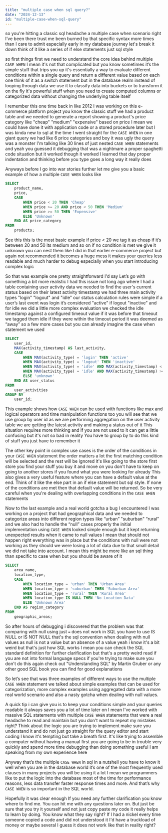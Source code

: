 ```yaml
---
title: "multiple case when sql query?"
date: "2024-12-13"
id: "multiple-case-when-sql-query"
---
```


so you're hitting a classic sql headache a multiple case when scenario right I’ve been there trust me been burned by that specific syntax more times than I care to admit especially early in my database journey let's break it down think of it like a series of if else statements just sql style

 so first things first we need to understand the core idea behind multiple `CASE WHEN` I mean it's not that complicated but you know sometimes it’s the simple stuff that trips you up it's essentially a way to evaluate different conditions within a single query and return a different value based on each one think of it as a switch statement but in the database realm instead of looping through data we use it to classify data into buckets or to transform it on the fly it's powerful stuff when you need to create computed columns or categorized data without changing the underlying table itself

I remember this one time back in like 2012 I was working on this e-commerce platform project you know the classic stuff we had a product table and we needed to generate a report showing a product's price category like "cheap" "medium" "expensive" based on price I mean we could have done it with application code or a stored procedure later but I was kinda new to sql at the time I went straight for the `CASE WHEN` in one giant query we had like 6 price categories and boy it was ugly the query was a monster I'm talking like 30 lines of just nested `CASE WHEN` statements and yeah you guessed it debugging that was a nightmare a proper spaghetti code situation but it worked though it worked I learned that day proper indentation and thinking before you type goes a long way it really does

Anyways before I go into war stories further let me give you a basic example of how a multiple `CASE WHEN` looks like

```sql
SELECT
    product_name,
    price,
    CASE
        WHEN price < 20 THEN 'Cheap'
        WHEN price >= 20 AND price < 50 THEN 'Medium'
        WHEN price >= 50 THEN 'Expensive'
        ELSE 'Unknown'
    END AS price_category
FROM
    products;
```

See this this is the most basic example if price < 20 we tag it as cheap if it’s between 20 and 50 its medium and so on if no condition is met we give it unknown you can nest them like I did in that earlier e-commerce project but again not recommended it becomes a huge mess it makes your queries less readable and much harder to debug especially when you start introducing complex logic

So that was example one pretty straightforward I'd say Let’s go with something a bit more realistic I had this issue not long ago where I had a table containing user activity data we needed to find the user's current status based on their latest activity timestamp we had three main activity types "login" "logout" and "idle" our status calculation rules were simple if a user’s last event was login it’s considered "active" if logout "inactive" and for idle we did a little more complex evaluation we checked the idle timestamp against a configured timeout value if it was before that timeout we tagged them idle if they were within the timeout period it was deemed as “away” so a few more cases but you can already imagine the case when statement we used

```sql
SELECT
    user_id,
    MAX(activity_timestamp) AS last_activity,
    CASE
        WHEN MAX(activity_type) = 'login' THEN 'active'
        WHEN MAX(activity_type) = 'logout' THEN 'inactive'
        WHEN MAX(activity_type) = 'idle' AND MAX(activity_timestamp) < (CURRENT_TIMESTAMP - INTERVAL '15 minutes') THEN 'idle'
        WHEN MAX(activity_type) = 'idle' AND MAX(activity_timestamp) >= (CURRENT_TIMESTAMP - INTERVAL '15 minutes') THEN 'away'
        ELSE 'unknown'
    END AS user_status
FROM
    user_activities
GROUP BY
    user_id;
```

This example shows how `CASE WHEN` can be used with functions like max and logical operators and time manipulation functions too you will see that we use group by user id as we are performing aggregation on the user activity table we are getting the latest activity and making a status out of it This situation requires more thinking and if you are not used to it can get a little confusing but it's not so bad in reality You have to group by to do this kind of stuff you just have to remember it

The other key point in complex use cases is the order of the conditions in your `CASE WHEN` statement the order matters a lot the first matching condition will be selected and the rest will be ignored it's like going to the store first store you find your stuff you buy it and move on you don't have to keep on going to another stores if you found what you were looking for already This also gives a very useful feature where you can have a default value at the end. Think of it like the else part in an if else statement but sql style. If none of the conditions are met then that default value will be returned. So be very careful when you're dealing with overlapping conditions in the `CASE WHEN` statements

Now to the last example and a real world gotcha a bug I encountered I was working on a project that had geographical data and we needed to categorize areas into different region types like “urban” "suburban" “rural” and we also had to handle the “null” cases properly the initial implementation using `CASE WHEN` looked simple enough but it kept returning unexpected results when it came to null values I mean that should not happen right everything was in place but the conditions with null were not working as they should we were losing a lot of data due to that small detail we did not take into account. I mean this might be more like an sql thing than specific to case when but you should be aware of it

```sql
SELECT
    area_name,
    location_type,
    CASE
        WHEN location_type = 'urban' THEN 'Urban Area'
        WHEN location_type = 'suburban' THEN 'Suburban Area'
        WHEN location_type = 'rural' THEN 'Rural Area'
        WHEN location_type IS NULL THEN 'No Location Data'
        ELSE 'Unknown Area'
    END AS region_category
FROM
    geographic_areas;
```

So after hours of debugging i discovered that the problem was that comparing with null using just `=` does not work in SQL you have to use IS NULL or IS NOT NULL that's the sql convention when dealing with null values as null is not a value but an absence of a value yeah i know it's a bit weird but that's just how SQL works I mean you can check the SQL standard definition for further clarification but that's a pretty weird read if you are not into formal language specs if you're trying to make sure you don't do this again check out "Understanding SQL" by Martin Gruber or any other good SQL book you can find for good explanations

So let’s see that was three examples of different ways to use the multiple `CASE WHEN` statement we talked about simple examples that can be used for categorization, more complex examples using aggregated data with a more real world scenario and also a nasty gotcha when dealing with null values.

A quick tip i can give you is to keep your conditions simple and your queries readable it always saves you a lot of time later on I mean I've worked with massive SQL statements with multiple `CASE WHEN` statements that were a real headache to read and maintain but you don't want to repeat my mistakes right? Think about the logic you are trying to implement make sure you understand it and do not just go straight for the query editor and start coding I know it's tempting but take a breath first. It's like trying to assemble a computer without having a manual first you are going to be in trouble very quickly and spend more time debugging than doing something useful I am speaking from my own experience here

Anyway that’s the multiple `CASE WHEN` in sql in a nutshell you have to know it well when you are in the database world it’s one of the most frequently used clauses in many projects you will be using it a lot I mean we programmers like to put the logic into the database most of the time for performance reasons, less data transfer faster response times and more. And that’s why `CASE WHEN` is so important in the SQL world.

Hopefully it was clear enough If you need any further clarification you know where to find me. You can hit me with any questions later on. But just be sure that you try it yourself and not just copy paste my code it really helps to learn by doing. You know what they say right? If I had a nickel every time someone copied a code and did not understood it I'd have a truckload of money or maybe several I guess it does not work like that in reality right?
